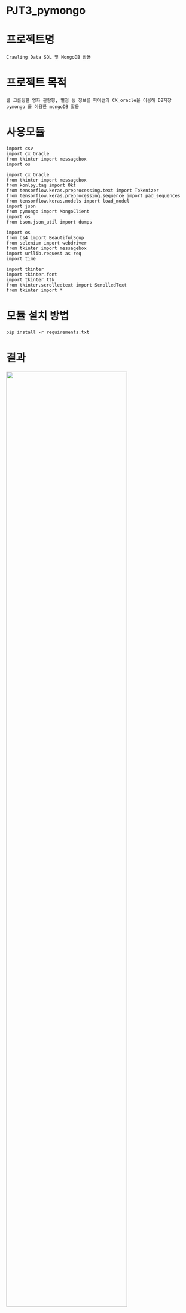 # PJT3_pymongo


# 프로젝트명
    Crawling Data SQL 및 MongoDB 활용
    
    
# 프로젝트 목적
    웹 크롤링한 영화 관람평, 별점 등 정보를 파이썬의 CX_oracle을 이용해 DB저장
    pymongo 를 이용한 mongoDB 활용
    
    
# 사용모듈
    import csv
    import cx_Oracle
    from tkinter import messagebox
    import os
    
    import cx_Oracle
    from tkinter import messagebox
    from konlpy.tag import Okt
    from tensorflow.keras.preprocessing.text import Tokenizer
    from tensorflow.keras.preprocessing.sequence import pad_sequences
    from tensorflow.keras.models import load_model
    import json
    from pymongo import MongoClient
    import os
    from bson.json_util import dumps
    
    import os
    from bs4 import BeautifulSoup
    from selenium import webdriver
    from tkinter import messagebox
    import urllib.request as req
    import time
    
    import tkinter
    import tkinter.font
    import tkinter.ttk
    from tkinter.scrolledtext import ScrolledText
    from tkinter import *


# 모듈 설치 방법
    pip install -r requirements.txt

# 결과

<img width="80%" src="https://user-images.githubusercontent.com/84650224/130593675-950252f6-7c74-4ae0-841d-804ceac6b35b.jpg"/>

